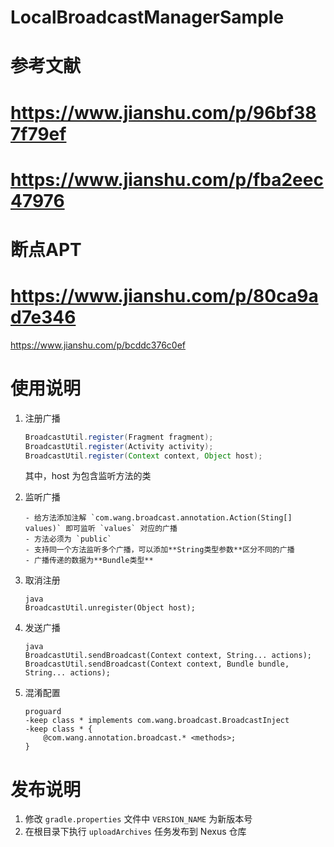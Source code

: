 # LocalBroadcastManagerSample
# 参考文献
# https://www.jianshu.com/p/96bf387f79ef
# https://www.jianshu.com/p/fba2eec47976
# 断点APT
# https://www.jianshu.com/p/80ca9ad7e346
https://www.jianshu.com/p/bcddc376c0ef

# 使用说明
1. 注册广播

    ```java
    BroadcastUtil.register(Fragment fragment);
    BroadcastUtil.register(Activity activity);
    BroadcastUtil.register(Context context, Object host);
    ```
    其中，host 为包含监听方法的类

2. 监听广播

    ```
    - 给方法添加注解 `com.wang.broadcast.annotation.Action(Sting[] values)` 即可监听 `values` 对应的广播
    - 方法必须为 `public`
    - 支持同一个方法监听多个广播，可以添加**String类型参数**区分不同的广播
    - 广播传递的数据为**Bundle类型**
    ```

3. 取消注册

    ```
   java
    BroadcastUtil.unregister(Object host);
    ```
4. 发送广播

    ```
    java
    BroadcastUtil.sendBroadcast(Context context, String... actions);
    BroadcastUtil.sendBroadcast(Context context, Bundle bundle, String... actions);
    ```

5. 混淆配置

    ```
    proguard
    -keep class * implements com.wang.broadcast.BroadcastInject
    -keep class * {
        @com.wang.annotation.broadcast.* <methods>;
    }
    ```

# 发布说明

1. 修改 `gradle.properties` 文件中 `VERSION_NAME` 为新版本号
2. 在根目录下执行 `uploadArchives` 任务发布到 Nexus 仓库